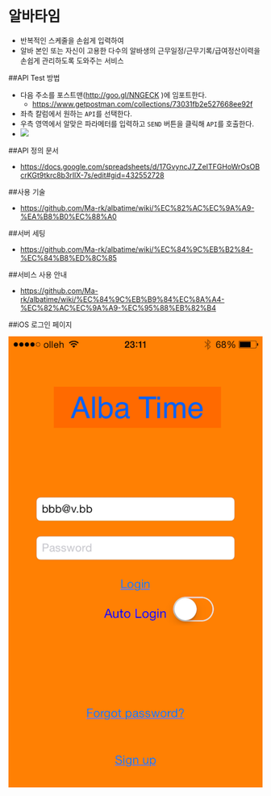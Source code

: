 # 알바타임
- 반복적인 스케줄을 손쉽게 입력하여
- 알바 본인 또는 자신이 고용한 다수의 알바생의 근무일정/근무기록/급여정산이력을 손쉽게 관리하도록 도와주는 서비스

##API Test 방법
- 다음 주소를 포스트맨(http://goo.gl/NNGECK )에 임포트한다.
  - https://www.getpostman.com/collections/73031fb2e527668ee92f
- 좌측 칼럼에서 원하는 `API`를 선택한다.
- 우측 영역에서 알맞은 파라메터를 입력하고 `SEND` 버튼을 클릭해 `API`를 호출한다.
- ![](http://i.imgur.com/Y1MrewZ.png)

##API 정의 문서
- https://docs.google.com/spreadsheets/d/17GvyncJ7_ZeITFGHoWrOsOBcrKGt9tkrc8b3rIlX-7s/edit#gid=432552728

##사용 기술
- https://github.com/Ma-rk/albatime/wiki/%EC%82%AC%EC%9A%A9-%EA%B8%B0%EC%88%A0

##서버 세팅
- https://github.com/Ma-rk/albatime/wiki/%EC%84%9C%EB%B2%84-%EC%84%B8%ED%8C%85

##서비스 사용 안내
- https://github.com/Ma-rk/albatime/wiki/%EC%84%9C%EB%B9%84%EC%8A%A4-%EC%82%AC%EC%9A%A9-%EC%95%88%EB%82%B4

##iOS 로그인 페이지

![alt tag](https://github.com/Ma-rk/albatime/blob/master/etcResources%2Fimg02_iOS_loginPage.png)

